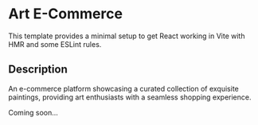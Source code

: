 # Art E-Commerce

This template provides a minimal setup to get React working in Vite with HMR and some ESLint rules.

## Description

An e-commerce platform showcasing a curated collection of exquisite paintings, providing art enthusiasts with a seamless shopping experience.

Coming soon...
